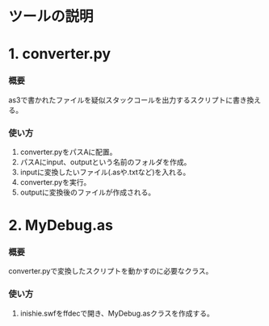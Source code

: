 # ツールの説明


# 1. converter.py
### 概要
as3で書かれたファイルを疑似スタックコールを出力するスクリプトに書き換える。

### 使い方
1. converter.pyをパスAに配置。
1. パスAにinput、outputという名前のフォルダを作成。
1. inputに変換したいファイル(.asや.txtなど)を入れる。
1. converter.pyを実行。
1. outputに変換後のファイルが作成される。

# 2. MyDebug.as
### 概要
converter.pyで変換したスクリプトを動かすのに必要なクラス。

### 使い方
1. inishie.swfをffdecで開き、MyDebug.asクラスを作成する。
